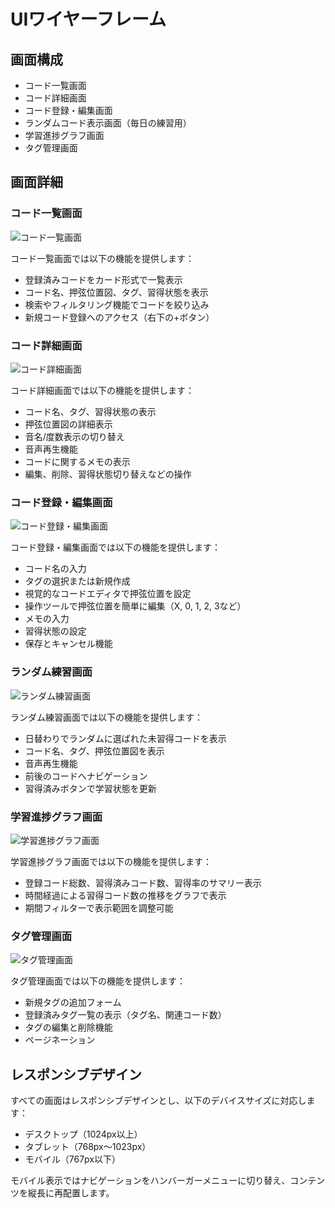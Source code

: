 # UIワイヤーフレーム

## 画面構成
- コード一覧画面
- コード詳細画面
- コード登録・編集画面
- ランダムコード表示画面（毎日の練習用）
- 学習進捗グラフ画面
- タグ管理画面

## 画面詳細

### コード一覧画面
![コード一覧画面](./images/chord-list-wireframe.svg)

コード一覧画面では以下の機能を提供します：
- 登録済みコードをカード形式で一覧表示
- コード名、押弦位置図、タグ、習得状態を表示
- 検索やフィルタリング機能でコードを絞り込み
- 新規コード登録へのアクセス（右下の+ボタン）

### コード詳細画面
![コード詳細画面](./images/chord-detail-wireframe.svg)

コード詳細画面では以下の機能を提供します：
- コード名、タグ、習得状態の表示
- 押弦位置図の詳細表示
- 音名/度数表示の切り替え
- 音声再生機能
- コードに関するメモの表示
- 編集、削除、習得状態切り替えなどの操作

### コード登録・編集画面
![コード登録・編集画面](./images/chord-editor-wireframe.svg)

コード登録・編集画面では以下の機能を提供します：
- コード名の入力
- タグの選択または新規作成
- 視覚的なコードエディタで押弦位置を設定
- 操作ツールで押弦位置を簡単に編集（X, 0, 1, 2, 3など）
- メモの入力
- 習得状態の設定
- 保存とキャンセル機能

### ランダム練習画面
![ランダム練習画面](./images/random-practice-wireframe.svg)

ランダム練習画面では以下の機能を提供します：
- 日替わりでランダムに選ばれた未習得コードを表示
- コード名、タグ、押弦位置図を表示
- 音声再生機能
- 前後のコードへナビゲーション
- 習得済みボタンで学習状態を更新

### 学習進捗グラフ画面
![学習進捗グラフ画面](./images/progress-chart-wireframe.svg)

学習進捗グラフ画面では以下の機能を提供します：
- 登録コード総数、習得済みコード数、習得率のサマリー表示
- 時間経過による習得コード数の推移をグラフで表示
- 期間フィルターで表示範囲を調整可能

### タグ管理画面
![タグ管理画面](./images/tag-management-wireframe.svg)

タグ管理画面では以下の機能を提供します：
- 新規タグの追加フォーム
- 登録済みタグ一覧の表示（タグ名、関連コード数）
- タグの編集と削除機能
- ページネーション

## レスポンシブデザイン

すべての画面はレスポンシブデザインとし、以下のデバイスサイズに対応します：
- デスクトップ（1024px以上）
- タブレット（768px～1023px）
- モバイル（767px以下）

モバイル表示ではナビゲーションをハンバーガーメニューに切り替え、コンテンツを縦長に再配置します。
